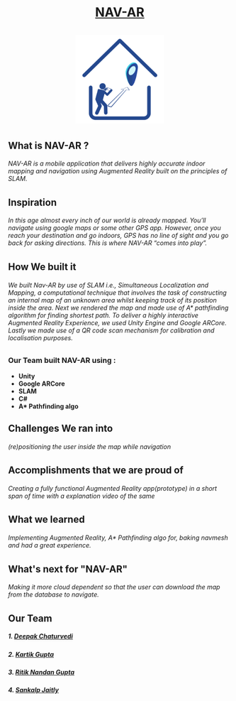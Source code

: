 <h1 align=center> <b><u>  NAV-AR  </b></u><br><br>
<img src="https://raw.githubusercontent.com/thisiskartikgupta/NAV-AR/main/static/png/appLogo.png?token=GHSAT0AAAAAABU7TXMTJ2AIMNYNZV6E5H7WYVXP2PQ" width="200px">
</h1>

## What is NAV-AR ?
###### NAV-AR is a mobile application that delivers highly accurate indoor mapping and navigation using Augmented Reality built on the principles of SLAM.

## Inspiration 
######  In this age almost every inch of our world is already mapped. You’ll navigate using google maps or some other GPS app. However, once you reach your destination and go indoors, GPS has no line of sight and you go back for asking directions. This is where NAV-AR “comes into play”.

## How We built it
###### We built Nav-AR by use of SLAM i.e., Simultaneous Localization and Mapping, a computational technique that involves the task of constructing an internal map of an unknown area whilst keeping track of its position inside the area. Next we rendered the map and made use of A* pathfinding algorithm for finding shortest path. To deliver a highly interactive  Augmented Reality Experience, we used Unity Engine and Google ARCore. Lastly we made use of a QR code scan mechanism for calibration and localisation purposes.
### Our Team built NAV-AR using  :
<ul>
  <li> <b>Unity</b> </li>
  <li> <b>Google ARCore </b> </li>
  <li> <b>SLAM</b></li>
  <li> <b>C# </b></li>
  <li> <b>A* Pathfinding algo</b></li>
</ul>

## Challenges We ran into
###### (re)positioning the user inside the map while navigation 

## Accomplishments that we are proud of 
###### Creating a fully functional Augmented Reality app(prototype) in a short span of time with a explanation video of the same

## What we learned
###### Implementing Augmented Reality, A* Pathfinding algo for, baking navmesh and had a great experience.

## What's next for "NAV-AR"
###### Making it more cloud dependent so that the user can download the map from the database to navigate.


## Our Team
##### 1. [Deepak Chaturvedi](https://github.com/thedeepakchaturvedi)
##### 2. [Kartik Gupta](https://github.com/thisiskartikgupta)
##### 3. [Ritik Nandan Gupta](https://github.com/Ritik565)
##### 4. [Sankalp Jaitly](https://github.com/bardrock01)
